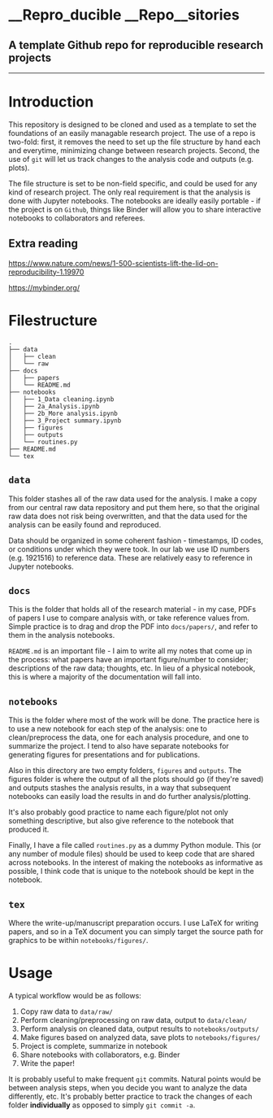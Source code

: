 # __Repro_ducible __Repo__sitories

## A template Github repo for reproducible research projects

---

# Introduction

This repository is designed to be cloned and used as a template to set the
foundations of an easily managable research project. The use of a repo is
two-fold: first, it removes the need to set up the file structure by hand each
and everytime, minimizing change between research projects. Second, the use of
`git` will let us track changes to the analysis code and outputs (e.g. plots).

The file structure is set to be non-field specific, and could be used for any
kind of research project. The only real requirement is that the analysis is
done with Jupyter notebooks. The notebooks are ideally easily portable - if the
project is on `Github`, things like Binder will allow you to share interactive
notebooks to collaborators and referees.

## Extra reading

https://www.nature.com/news/1-500-scientists-lift-the-lid-on-reproducibility-1.19970

https://mybinder.org/

# Filestructure

```
.
├── data
│   ├── clean
│   └── raw
├── docs
│   ├── papers
│   └── README.md
├── notebooks
│   ├── 1_Data cleaning.ipynb
│   ├── 2a_Analysis.ipynb
│   ├── 2b_More analysis.ipynb
│   ├── 3_Project summary.ipynb
│   ├── figures
│   ├── outputs
│   └── routines.py
├── README.md
└── tex
```

## `data`

This folder stashes all of the raw data used for the analysis. I make a copy
from our central raw data repository and put them here, so that the original
raw data does not risk being overwritten, and that the data used for the
analysis can be easily found and reproduced.

Data should be organized in some coherent fashion - timestamps, ID codes, or
conditions under which they were took. In our lab we use ID numbers (e.g.
1921516) to reference data. These are relatively easy to reference in Jupyter
notebooks.

## `docs`

This is the folder that holds all of the research material - in my case, PDFs
of papers I use to compare analysis with, or take reference values from. Simple
practice is to drag and drop the PDF into `docs/papers/`, and refer to them in
the analysis notebooks.

`README.md` is an important file - I aim to write all my notes that come up in
the process: what papers have an important figure/number to consider;
descriptions of the raw data; thoughts, etc. In lieu of a physical notebook,
this is where a majority of the documentation will fall into.

## `notebooks`

This is the folder where most of the work will be done. The practice here is to
use a new notebook for each step of the analysis: one to clean/preprocess the
data, one for each analysis procedure, and one to summarize the project. I tend
to also have separate notebooks for generating figures for presentations and
for publications.

Also in this directory are two empty folders, `figures` and `outputs`. The
figures folder is where the output of all the plots should go (if they're
saved) and outputs stashes the analysis results, in a way that subsequent
notebooks can easily load the results in and do further analysis/plotting.

It's also probably good practice to name each figure/plot not only something
descriptive, but also give reference to the notebook that produced it.

Finally, I have a file called `routines.py` as a dummy Python module. This (or
any number of module files) should be used to keep code that are shared across
notebooks. In the interest of making the notebooks as informative as possible,
I think code that is unique to the notebook should be kept in the notebook.

## `tex`

Where the write-up/manuscript preparation occurs. I use LaTeX for writing
papers, and so in a TeX document you can simply target the source path for
graphics to be within `notebooks/figures/`.

# Usage

A typical workflow would be as follows:

1. Copy raw data to `data/raw/`
2. Perform cleaning/preprocessing on raw data, output to `data/clean/`
3. Perform analysis on cleaned data, output results to `notebooks/outputs/`
4. Make figures based on analyzed data, save plots to `notebooks/figures/`
5. Project is complete, summarize in notebook
6. Share notebooks with collaborators, e.g. Binder
7. Write the paper!

It is probably useful to make frequent `git` commits. Natural points would be
between analysis steps, when you decide you want to analyze the data
differently, etc. It's probably better practice to track the changes of each
folder __individually__ as opposed to simply `git commit -a`.

